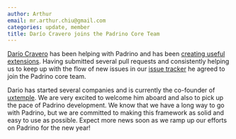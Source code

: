 ```yaml
---
author: Arthur
email: mr.arthur.chiu@gmail.com
categories: update, member
title: Darío Cravero joins the Padrino Core Team
---
```


[Darío Cravero](https://github.com/dariocravero) has been helping with Padrino and has been [creating useful extensions](https://github.com/dariocravero/declarative_authorization_padrino). Having submitted several pull requests and consistently helping us to keep up with the flow of new issues in our [issue tracker](https://github.com/padrino/padrino-framework/issues) he agreed to join the Padrino core team.


Dario has started several companies and is currently the co-founder of [uxtemple](http://www.uxtemple.com/). We are very excited to welcome him aboard and also to pick up the pace of Padrino development. We know that we have a long way to go with Padrino, but we are committed to making this framework as solid and easy to use as possible. Expect more news soon as we ramp up our efforts on Padrino for the new year!

